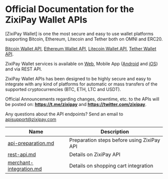 # Official Documentation for the ZixiPay Wallet APIs

[ZixiPay Wallet] is one the most secure and easy to use wallet platforms supporting Bitcoin, Ethereum, Litecoin and Tether both on OMNI and ERC20.

[Bitcoin Wallet API](https://zixipay.com/), [Ethereum Wallet API](https://zixipay.com/), [Litecoin Wallet API](https://zixipay.com/), [Tether Wallet API](https://zixipay.com/).

ZixiPay Wallet services is available on [Web](https://zixipay.com/), Mobile App ([Android](https://play.google.com/store/apps/details?id=com.zixipay.wallet) and [iOS](https://apps.apple.com/us/app/zixipay-btc-eth-ltc-usdt/id1492139262)) and via REST API.

ZixiPay Wallet APIs has been designed to be highly secure and easy to integrate with any kind of platforms for automatic or mass transfers of the supported cryptocurrencies (BTC, ETH, LTC and USDT).

Official Announcements regarding changes, downtime, etc. to the APIs will be posted on: **https://t.me/zixipay** and **https://twitter.com/zixipay**.

Any questions about the API endpoints? Send an email to apisupport@zixipay.com

Name | Description
------------ | ------------
[api-preparation.md](./api-preparation.md) | Preparation steps before using ZixiPay API
[rest-api.md](./rest-api.md) | Details on ZixiPay API
[merchant-integration.md](./merchant.md) | Details on shopping cart integration
